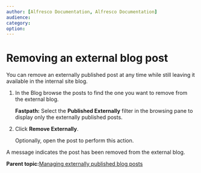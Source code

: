 ```yaml
---
author: [Alfresco Documentation, Alfresco Documentation]
audience: 
category: 
option: 
---
```


# Removing an external blog post

You can remove an externally published post at any time while still leaving it available in the internal site blog.

1.  In the Blog browse the posts to find the one you want to remove from the external blog.

    **Fastpath:** Select the **Published Externally** filter in the browsing pane to display only the externally published posts.

2.  Click **Remove Externally**.

    Optionally, open the post to perform this action.


A message indicates the post has been removed from the external blog.

**Parent topic:**[Managing externally published blog posts](../concepts/blog-external-intro.md)

